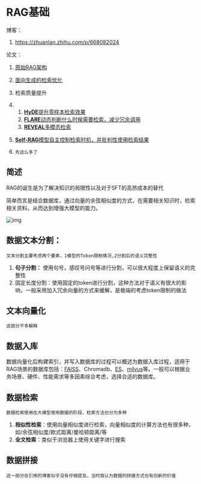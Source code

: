 # RAG基础

博客：

1. https://zhuanlan.zhihu.com/p/668082024

论文：

1. [原始RAG架构](https://arxiv.org/abs/2005.11401)

2. [面向生成的检索优化](https://arxiv.org/abs/2002.08909)

3. 检索质量提升

4. 1. [**HyDE**提升零样本检索效果](https://arxiv.org/abs/2212.10496)
   2. [**FLARE**动态判断什么时候需要检索，减少冗余调用](https://arxiv.org/abs/2305.06983)
   3. [**REVEAL**多模态检索](https://arxiv.org/abs/2306.05278)

5. [**Self-RAG**模型自主控制检索时机，并批判性使用检索结果](https://arxiv.org/abs/2310.11511)

6. ```
   先这么多了
   ```

## 简述

RAG的诞生是为了解决知识的局限性以及对于SFT的高昂成本的替代

简单而言是结合数据库，通过向量的余弦相似度的方式，在需要相关知识时，检索相关资料，从而达到增强大模型的能力。

![img](RAG1.jpg)

## 数据文本分割：

```
文本分割主要考虑两个要素，1模型的Token限制情况,2分割后的语义完整性
```

1. **句子分割：** 使用句号，感叹号问号等进行分割，可以很大程度上保留语义的完整性
2. 固定长度分割：使用固定的token进行分割，这种方法对于语义有很大的影响，一般采用加入冗余向量的方式来缓解，是极端的考虑token限制的做法

## 文本向量化

``` 
这部分不多解释
```

## 数据入库

数据向量化后构建索引，并写入数据库的过程可以概述为数据入库过程，适用于RAG场景的数据库包括：[FAISS](https://zhida.zhihu.com/search?content_id=236592716&content_type=Article&match_order=1&q=FAISS&zhida_source=entity)、Chromadb、[ES](https://zhida.zhihu.com/search?content_id=236592716&content_type=Article&match_order=1&q=ES&zhida_source=entity)、[milvus](https://zhida.zhihu.com/search?content_id=236592716&content_type=Article&match_order=1&q=milvus&zhida_source=entity)等。一般可以根据业务场景、硬件、性能需求等多因素综合考虑，选择合适的数据库。

## 数据检索

``` 
数据检索使用在大模型使用数据的阶段，检索方法也分为多种
```

1. **相似性检索**：使用向量相似度进行检索，向量相似度的计算方法也有很多种，如/余弦相似度/欧式距离/曼哈顿距离/等
2. **全文检索**：类似于浏览器上使用关键字进行搜索

## 数据拼接

``` 
这一部分在引用的博客似乎没有仔细提及，当时我认为数据的拼接方式也有创新的价值
```

